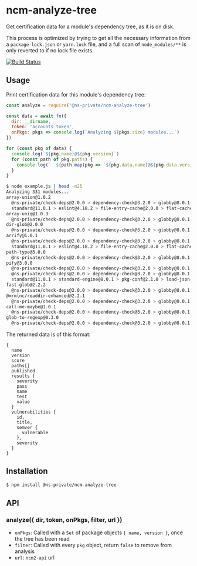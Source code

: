 # ncm-analyze-tree

Get certification data for a module's dependency tree, as it is on disk.

This process is optimized by trying to get all the necessary information from
a `package-lock.json` or `yarn.lock` file, and a full scan of `node_modules/**`
is only reverted to if no lock file exists.

[![Build Status](http://badges.control-tower.nodesource.io/ncm-analyze-tree/status.svg)](https://us-west-2.console.aws.amazon.com/codebuild/home?region=us-west-2#/projects/ncm-analyze-tree-ci/view)

## Usage

Print certification data for this module's dependency tree:

```js
const analyze = require('@ns-private/ncm-analyze-tree')

const data = await fn({
  dir: __dirname,
  token: 'accounts token',
  onPkgs: pkgs => console.log(`Analyzing ${pkgs.size} modules...`)
})

for (const pkg of data) {
  console.log(`${pkg.name}@${pkg.version}`)
  for (const path of pkg.paths) {
    console.log(`  ${path.map(pkg => `${pkg.data.name}@${pkg.data.version}`).join(' > ')}`)
  }
}
```

```bash
$ node example.js | head -n25
Analyzing 331 modules...
array-union@1.0.2
  @ns-private/check-deps@2.0.0 > dependency-check@3.2.0 > globby@8.0.1
  standard@11.0.1 > eslint@4.18.2 > file-entry-cache@2.0.0 > flat-cache@1.3.0 > del@2.2.2 > globby@5.0.0
array-uniq@1.0.3
  @ns-private/check-deps@2.0.0 > dependency-check@3.2.0 > globby@8.0.1 > array-union@1.0.2
dir-glob@2.0.0
  @ns-private/check-deps@2.0.0 > dependency-check@3.2.0 > globby@8.0.1
arrify@1.0.1
  @ns-private/check-deps@2.0.0 > dependency-check@3.2.0 > globby@8.0.1 > dir-glob@2.0.0
  standard@11.0.1 > eslint@4.18.2 > file-entry-cache@2.0.0 > flat-cache@1.3.0 > del@2.2.2 > globby@5.0.0
path-type@3.0.0
  @ns-private/check-deps@2.0.0 > dependency-check@3.2.0 > globby@8.0.1 > dir-glob@2.0.0
pify@3.0.0
  @ns-private/check-deps@2.0.0 > dependency-check@3.2.0 > globby@8.0.1 > dir-glob@2.0.0 > path-type@3.0.0
  @ns-private/check-deps@2.0.0 > dependency-check@3.2.0 > globby@8.0.1
  standard@11.0.1 > standard-engine@8.0.1 > pkg-conf@2.1.0 > load-json-file@4.0.0
fast-glob@2.2.2
  @ns-private/check-deps@2.0.0 > dependency-check@3.2.0 > globby@8.0.1
@mrmlnc/readdir-enhanced@2.2.1
  @ns-private/check-deps@2.0.0 > dependency-check@3.2.0 > globby@8.0.1 > fast-glob@2.2.2
call-me-maybe@1.0.1
  @ns-private/check-deps@2.0.0 > dependency-check@3.2.0 > globby@8.0.1 > fast-glob@2.2.2 > @mrmlnc/readdir-enhanced@2.2.1
glob-to-regexp@0.3.0
  @ns-private/check-deps@2.0.0 > dependency-check@3.2.0 > globby@8.0.1 > fast-glob@2.2.2 > @mrmlnc/readdir-enhanced@2.2.1
```

The returned data is of this format:

```
{
  name
  version
  score
  paths[]
  published
  results {
    severity
    pass
    name
    test
    value
  }
  vulnerabilities {
    id,
    title,
    semver {
      vulnerable
    },
    severity
  }
}
```

## Installation

```bash
$ npm install @ns-private/ncm-analyze-tree
```

## API

### analyze({ dir, token, onPkgs, filter, url })

- `onPkgs`: Called with a `Set` of package objects `{ name, version }`, once the
tree has been read
- `filter`: Called with every `pkg` object, return `false` to remove from
analysis
- `url`: `ncm2-api` url

